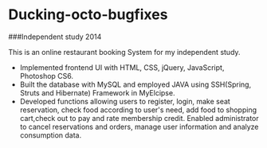 # Ducking-octo-bugfixes 
###Independent study 2014

This is an online restaurant booking System for my independent study.
 - Implemented frontend UI with HTML, CSS, jQuery, JavaScript, Photoshop CS6.
 - Built the database with MySQL and employed JAVA using SSH(Spring, Struts and Hibernate) Framework in MyElcipse.
 - Developed functions allowing users to register, login, make seat reservation, check food according to user's need, add food to shopping cart,check out to pay and rate membership credit. Enabled administrator to cancel reservations and orders, manage user information and analyze consumption data.
